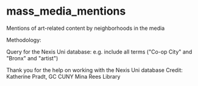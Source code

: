 # mass_media_mentions
Mentions of art-related content by neighborhoods in the media

Methodology:

Query for the Nexis Uni database:
e.g. include all terms ("Co-op City" and "Bronx" and "artist")

Thank you for the help on working with the Nexis Uni database Credit: Katherine Pradt, GC CUNY Mina Rees Library
